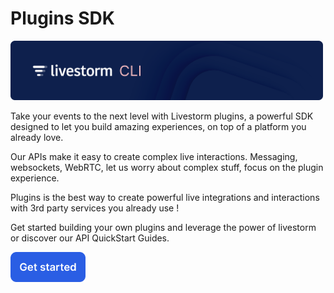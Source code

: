 
# Plugins SDK
<img src="https://raw.githubusercontent.com/livestorm/livestorm-plugin-cli/master/src/assets/cli-header.png" width="500px">

Take your events to the next level with Livestorm plugins, a powerful SDK designed to let you build amazing experiences, on top of a platform you already love.

Our APIs make it easy to create complex live interactions. Messaging, websockets, WebRTC, let us worry about complex stuff, focus on the plugin experience.

Plugins is the best way to create powerful live integrations and interactions with 3rd party services you already use !

Get started building your own plugins and leverage the power of livestorm or discover our API QuickStart Guides.

[<img src="https://raw.githubusercontent.com/livestorm/livestorm-plugin-cli/master/src/assets/docs-link.png" width="120px">](https://developers.livestorm.co/docs/getting-started-with-plugins-sdk/)

